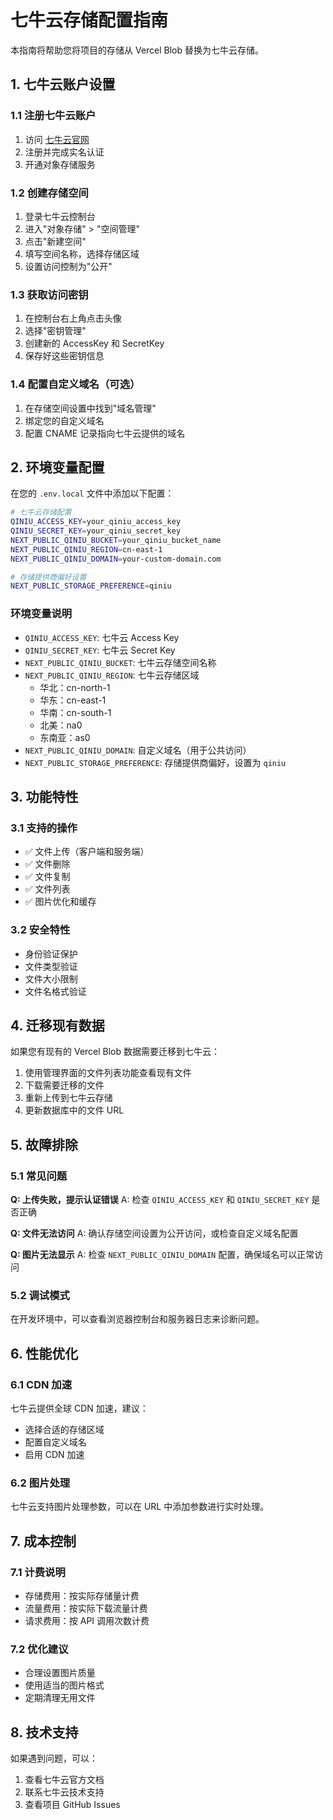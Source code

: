 # 七牛云存储配置指南

本指南将帮助您将项目的存储从 Vercel Blob 替换为七牛云存储。

## 1. 七牛云账户设置

### 1.1 注册七牛云账户

1. 访问 [七牛云官网](https://www.qiniu.com/)
2. 注册并完成实名认证
3. 开通对象存储服务

### 1.2 创建存储空间

1. 登录七牛云控制台
2. 进入"对象存储" > "空间管理"
3. 点击"新建空间"
4. 填写空间名称，选择存储区域
5. 设置访问控制为"公开"

### 1.3 获取访问密钥

1. 在控制台右上角点击头像
2. 选择"密钥管理"
3. 创建新的 AccessKey 和 SecretKey
4. 保存好这些密钥信息

### 1.4 配置自定义域名（可选）

1. 在存储空间设置中找到"域名管理"
2. 绑定您的自定义域名
3. 配置 CNAME 记录指向七牛云提供的域名

## 2. 环境变量配置

在您的 `.env.local` 文件中添加以下配置：

```bash
# 七牛云存储配置
QINIU_ACCESS_KEY=your_qiniu_access_key
QINIU_SECRET_KEY=your_qiniu_secret_key
NEXT_PUBLIC_QINIU_BUCKET=your_qiniu_bucket_name
NEXT_PUBLIC_QINIU_REGION=cn-east-1
NEXT_PUBLIC_QINIU_DOMAIN=your-custom-domain.com

# 存储提供商偏好设置
NEXT_PUBLIC_STORAGE_PREFERENCE=qiniu
```

### 环境变量说明

- `QINIU_ACCESS_KEY`: 七牛云 Access Key
- `QINIU_SECRET_KEY`: 七牛云 Secret Key
- `NEXT_PUBLIC_QINIU_BUCKET`: 七牛云存储空间名称
- `NEXT_PUBLIC_QINIU_REGION`: 七牛云存储区域
  - 华北：cn-north-1
  - 华东：cn-east-1
  - 华南：cn-south-1
  - 北美：na0
  - 东南亚：as0
- `NEXT_PUBLIC_QINIU_DOMAIN`: 自定义域名（用于公共访问）
- `NEXT_PUBLIC_STORAGE_PREFERENCE`: 存储提供商偏好，设置为 `qiniu`

## 3. 功能特性

### 3.1 支持的操作

- ✅ 文件上传（客户端和服务端）
- ✅ 文件删除
- ✅ 文件复制
- ✅ 文件列表
- ✅ 图片优化和缓存

### 3.2 安全特性

- 身份验证保护
- 文件类型验证
- 文件大小限制
- 文件名格式验证

## 4. 迁移现有数据

如果您有现有的 Vercel Blob 数据需要迁移到七牛云：

1. 使用管理界面的文件列表功能查看现有文件
2. 下载需要迁移的文件
3. 重新上传到七牛云存储
4. 更新数据库中的文件 URL

## 5. 故障排除

### 5.1 常见问题

**Q: 上传失败，提示认证错误**
A: 检查 `QINIU_ACCESS_KEY` 和 `QINIU_SECRET_KEY` 是否正确

**Q: 文件无法访问**
A: 确认存储空间设置为公开访问，或检查自定义域名配置

**Q: 图片无法显示**
A: 检查 `NEXT_PUBLIC_QINIU_DOMAIN` 配置，确保域名可以正常访问

### 5.2 调试模式

在开发环境中，可以查看浏览器控制台和服务器日志来诊断问题。

## 6. 性能优化

### 6.1 CDN 加速

七牛云提供全球 CDN 加速，建议：

- 选择合适的存储区域
- 配置自定义域名
- 启用 CDN 加速

### 6.2 图片处理

七牛云支持图片处理参数，可以在 URL 中添加参数进行实时处理。

## 7. 成本控制

### 7.1 计费说明

- 存储费用：按实际存储量计费
- 流量费用：按实际下载流量计费
- 请求费用：按 API 调用次数计费

### 7.2 优化建议

- 合理设置图片质量
- 使用适当的图片格式
- 定期清理无用文件

## 8. 技术支持

如果遇到问题，可以：

1. 查看七牛云官方文档
2. 联系七牛云技术支持
3. 查看项目 GitHub Issues
